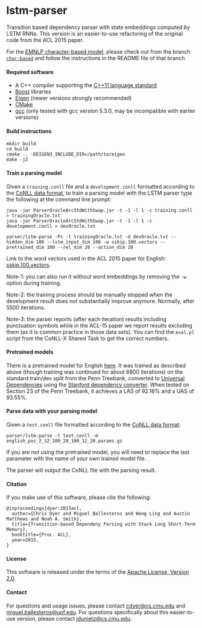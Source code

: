 # lstm-parser
Transition based dependency parser with state embeddings computed by LSTM RNNs. This version is an easier-to-use refactoring of the original code from the ACL 2015 paper.

For the [EMNLP character-based model](http://arxiv.org/pdf/1508.00657.pdf), please check out from the branch [`char-based`](https://github.com/clab/lstm-parser/tree/char-based) and follow the instructions in the README file of that branch.

#### Required software

 * A C++ compiler supporting the [C++11 language standard](https://en.wikipedia.org/wiki/C%2B%2B11)
 * [Boost](http://www.boost.org/) libraries
 * [Eigen](http://eigen.tuxfamily.org) (newer versions strongly recommended)
 * [CMake](http://www.cmake.org/)
 * [gcc](https://gcc.gnu.org/gcc-5/) (only tested with gcc version 5.3.0, may be incompatible with earlier versions)

#### Build instructions

    mkdir build
    cd build
    cmake .. -DEIGEN3_INCLUDE_DIR=/path/to/eigen
    make -j2

#### Train a parsing model

Given a `training.conll` file and a `development.conll` formatted according to the [CoNLL data format](http://ilk.uvt.nl/conll/#dataformat), to train a parsing model with the LSTM parser type the following at the command line prompt:

    java -jar ParserOracleArcStdWithSwap.jar -t -1 -l 1 -c training.conll > trainingOracle.txt
    java -jar ParserOracleArcStdWithSwap.jar -t -1 -l 1 -c development.conll > devOracle.txt

    parser/lstm-parse -Pc -t trainingOracle.txt -d devOracle.txt --hidden_dim 100 --lstm_input_dim 100 -w sskip.100.vectors --pretrained_dim 100 --rel_dim 20 --action_dim 20

Link to the word vectors used in the ACL 2015 paper for English:  [sskip.100.vectors](https://drive.google.com/file/d/0B8nESzOdPhLsdWF2S1Ayb1RkTXc/view?usp=sharing).

Note-1: you can also run it without word embeddings by removing the `-w` option during training.

Note-2: the training process should be manually stopped when the development result does not substantially improve anymore. Normally, after 5500 iterations.

Note-3: the parser reports (after each iteration) results including punctuation symbols while in the ACL-15 paper we report results excluding them (as it is common practice in those data sets). You can find the `eval.pl` script from the CoNLL-X Shared Task to get the correct numbers.

#### Pretrained models

There is a pretrained model for English [here](http://www.cs.cmu.edu/~jdunietz/lstm-parser/english_pos_2_32_100_20_100_12_20.params.gz). It was trained as described above (though training was continued for about 6800 iterations) on the standard train/dev split from the Penn Treebank, converted to [Universal Dependencies](http://universaldependencies.org/) using the [Stanford dependency converter](http://nlp.stanford.edu/software/stanford-dependencies.shtml#Universal). When tested on Section 23 of the Penn Treebank, it achieves a LAS of 92.16% and a UAS of 93.55%.

#### Parse data with your parsing model

Given a `test.conll` file formatted according to the [CoNLL data format](http://ilk.uvt.nl/conll/#dataformat):

    parser/lstm-parse -t test.conll -m english_pos_2_32_100_20_100_12_20.params.gz

If you are not using the pretrained model, you will need to replace the last parameter with the name of your own trained model file.

The parser will output the CoNLL file with the parsing result.

#### Citation

If you make use of this software, please cite the following:

    @inproceedings{dyer:2015acl,
      author={Chris Dyer and Miguel Ballesteros and Wang Ling and Austin Matthews and Noah A. Smith},
      title={Transition-based Dependeny Parsing with Stack Long Short-Term Memory},
      booktitle={Proc. ACL},
      year=2015,
    }

#### License

This software is released under the terms of the [Apache License, Version 2.0](http://www.apache.org/licenses/LICENSE-2.0).

#### Contact

For questions and usage issues, please contact cdyer@cs.cmu.edu and miguel.ballesteros@upf.edu.
For questions specifically about this easier-to-use version, please contact jdunietz@cs.cmu.edu.
